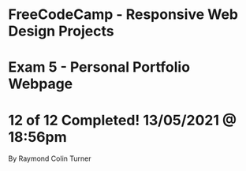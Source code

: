 # FreeCodeCamp - Responsive Web Design Projects 
# Exam 5 - Personal Portfolio Webpage
# 12 of 12 Completed! 13/05/2021 @ 18:56pm
By Raymond Colin Turner

